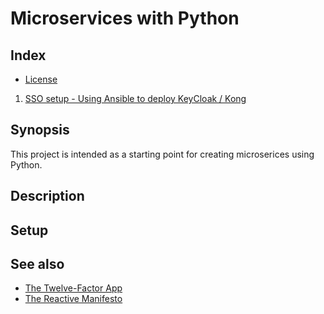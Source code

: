 # Microservices with Python

## Index

- [ License ](license.md)
1. [SSO setup - Using Ansible to deploy KeyCloak / Kong](./sso/readme.md)

## Synopsis

This project is intended as a starting point for creating microserices using Python.

## Description

## Setup

## See also

- [The Twelve-Factor App](https://12factor.net/)
- [The Reactive Manifesto](https://www.reactivemanifesto.org/)

